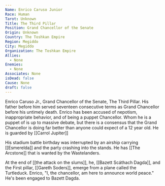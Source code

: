 ```yaml
---
Name: Enrico Caruso Junior
Race: Human
Tarot: Unknown
Title: The Third Pillar
Position: Grand Chancellor of the Senate
Origin: Unknown
Country: The Toshkan Empire
Region: Megiddo
City: Megiddo
Organization: The Toshkan Empire
Allies:
  - None
Enemies:
  - None
Associates: None
isDead: false
Cause: None
draft: false
---
```

Enrico Caruso Jr., Grand Chancellor of the Senate, The Third Pillar. His father before him served seventeen consecutive terms as Grand Chancellor before his untimely death. Enrico has been accused of nepotism, inappropriate behavior, and of being a puppet Chancellor. Whom he is a puppet of is up to massive debate, but there is a consensus that the Grand Chancellor is doing far better than anyone could expect of a 12 year old. He is guarded by [[Carrol Jupiter]]

His stadium battle birthday was interrupted by an airship carrying [[Esmerelda]] and the party crashing into the stands. He has [[The Arcstone]] that is wanted by the Wastelanders.

At the end of [[the attack on the slums]], he, [[Bazett Scáthach Dagda]], and the First pillar, [[Gareth Soders]], emerge from a plane called the Turtleduck. Enrico, "I, the chancellor, am here to announce world peace." He's been engaged to Bazett Dagda.